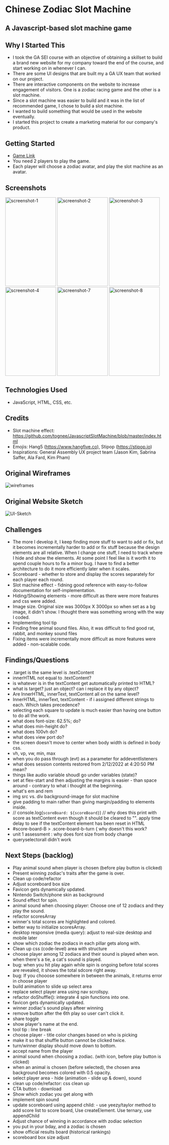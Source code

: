 # Chinese Zodiac Slot Machine

## A Javascript-based slot machine game

## Why I Started This
- I took the GA SEI course with an objective of obtaining a skillset to build a brand new website for my company toward the end of the course, and start working on in whenever I can.
- There are some UI designs that are built my a GA UX team that worked on our project. 
- There are interactive components on the website to increase engagement of visitors. One is a zodiac racing game and the other is a slot machine. 
- Since a slot machine was easier to build and it was in the list of recommended game, I chose to build a slot machine.
- I wanted to build something that would be used in the website eventually.
- I started this project to create a marketing material for our company's product. 

## Getting Started
- <a href="https://chinese-zodiac-slot-machine.surge.sh/">Game Link</a>
- You need 2 players to play the game.
- Each player will choose a zodiac avatar, and play the slot machine as an avatar.

## Screenshots
<img src="https://i.imgur.com/TGwyUzE.png" width="160px" height="280x" alt="screenshot-1">
<img src="https://i.imgur.com/u6XYpsE.png" width="160px" height="280x" alt="screenshot-2">
<img src="https://i.imgur.com/1i1WnUs.png" width="160px" height="280x" alt="screenshot-3">
<img src="https://i.imgur.com/nxs5Zql.png" width="160px" height="280x" alt="screenshot-4">
<img src="https://i.imgur.com/cDT2YrO.png" width="160px" height="280x" alt="screenshot-7">
<img src="https://i.imgur.com/d2UmKmv.png" width="160px" height="280x" alt="screenshot-8">

## Technologies Used 
- JavaScript, HTML, CSS, etc.

## Credits
- Slot machine effect: https://github.com/tognee/JavascriptSlotMachine/blob/master/index.html
- Emojis: Hang5 (https://www.hangfive.co), Stipop (https://stipop.io)
- Inspirations: General Assembly UX project team (Jason Kim, Sabrina Saffer, Ala Fard, Kim Pham)

## Original Wireframes
<img src="https://i.imgur.com/ceKYjms_d.webp?maxwidth=1520&fidelity=grand"  alt="wireframes">

## Original Website Sketch
<img src="https://i.imgur.com/odACAaA_d.webp?maxwidth=760&fidelity=grand" alt="UI-Sketch">

## Challenges
- The more I develop it, I keep finding more stuff to want to add or fix, but it becomes incrementally harder to add or fix stuff because the design elements are all relative. When I change one stuff, I need to track where I hide and show the elements. At some point I feel like is it worth it to spend couple hours to fix a minor bug. I have to find a better architecture to do it more efficiently later when it scales. 
- Scoreboard - whether to store and display the scores separately for each player each round.
- Slot machine effect - fidning good reference with easy-to-follow documentation for self-implementation.
- Hiding/Showing elements - more difficult as there were more features and css were added.
- Image size. Original size was 3000px X 3000px so when set as a bg image, it didn't show. I thought there was something wrong with the way I coded.
- Implementing tool tip
- Finding free animal sound files. Also, it was difficult to find good rat, rabbit, and monkey sound files
- Fixing items were incrementally more difficult as more features were added - non-scalable code.

## Findings/Questions
- .target is the same level is .textContent
- innerHTML not equal to .textContent?
- is whatever is in the textContent get automatically printed to HTML?
- what is target? just an object? can i replace it by any object?
- Are InnerHTML, innerText, textContent all on the same level?
- InnerHTML, innerText, textContent - if i assigned different strings to each. Which takes precedence?
- selecting each square to update is much easier than having one button to do all the work. 
- what does font-size: 62.5%; do?
- what does min-height do?
- what does 100vh do?
- what does view port do?
- the screen doesn't move to center when body width is defined in body css. 
- vh, vp, vw, min, max
- when you do pass through (evt) as a parameter for addeventlisteners
- what does session contents restored from 2/12/2022 at 4:20:50 PM mean?
- things like audio variable shoudl go under variables (state)?
- set at flex-start and then adjusting the margins is easier - than space around - contrary to what i thought at the beginning.
- what's em and rem
- img src vs. div background-image for slot machine
- give padding to main rather than giving margin/padding to  elements inside. 
- // console.log(`scoreBoard: ${scoreBoard}`) // why does this print with score as textContent even though it should be cleared to "". apply time delay to see if the textContent element has been reset in HTML
- #score-board-B > .score-board-b-turn { why doesn't this work?
- unit 1 assessment : why does font size from body change
- queryselectorall didn't work

## Next Steps (backlog)
- Play animal sound when player is chosen (before play button is clicked)
- Present winning zodiac's traits after the game is over. 
- Clean up code/refactor
- Adjust scoreboard box size
- Favicon gets dynamically updated. 
- Nintendo Switch/phone skin as background
- Sound effect for spin.
- animal sound when choosing player: Choose one of 12 zodiacs and they play the sound. 
- refactor scoresArray 
- winner's total scores are highlighted and colored.
- better way to initialize scoresArray.
- desktop responsive (media query): adjust to real-size desktop and mobile later
- show which zodiac the zodiacs in each pillar gets along with.
- Clean up css (code-level) area with structure
- choose player among 12 zodiacs and their sound is played when won. when there's a tie, a cat's sound is played. 
- bug: when you hit play again while spin is ongoing before total scores are revealed, it shows the total sdcore right away.
- bug: If you chooose somewhere in between the animals, it returns error in choose player
- build animation to slide up select area
- replace select player area using nav scrollspy.
- refactor doShuffle(): integrate 4 spin functions into one.
- favicon gets dynamically updated. 
- winner zodiac's sound plays afteer winning
- remove button after the 6th play so user can't click it. 
- share toggle
- show player's name at the end. 
- tool tip : line break
- choose player - title color changes based on who is picking
- make it so that shuffle button cannot be clicked twice. 
- turn/winner display should move down to bottom. 
- accept name from the player
- animal sound when choosing a zodiac. (with icon, before play button is clicked)
- when an animal is chosen (before selected), the chosen area background becomes colored with 0.5 opacity. 
- select player area - hide (animation - slide up & down), sound
- clean up code/refactor: css clean up
- CTA button - download
- Show which zodiac you get along with
- implement spin sound
- update scoreboard using append child: - use yeezy/taylor method to add score list to score board, Use createElement. Use ternary, use appendChild
- Adjust chance of winning in accordance with zodiac selection 
- you put in your bday, and a zodiac is chosen
- show official results board (historical rankings)
- scoreboard box size adjust